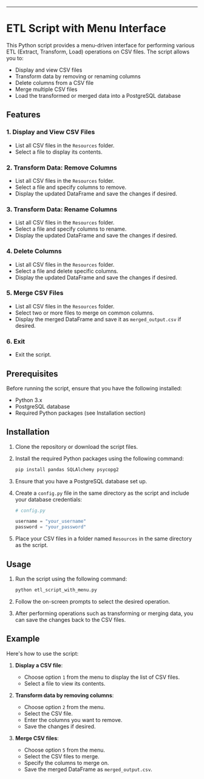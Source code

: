 

---

# ETL Script with Menu Interface

This Python script provides a menu-driven interface for performing various ETL (Extract, Transform, Load) operations on CSV files. The script allows you to:

- Display and view CSV files
- Transform data by removing or renaming columns
- Delete columns from a CSV file
- Merge multiple CSV files
- Load the transformed or merged data into a PostgreSQL database

## Features

### 1. Display and View CSV Files
- List all CSV files in the `Resources` folder.
- Select a file to display its contents.

### 2. Transform Data: Remove Columns
- List all CSV files in the `Resources` folder.
- Select a file and specify columns to remove.
- Display the updated DataFrame and save the changes if desired.

### 3. Transform Data: Rename Columns
- List all CSV files in the `Resources` folder.
- Select a file and specify columns to rename.
- Display the updated DataFrame and save the changes if desired.

### 4. Delete Columns
- List all CSV files in the `Resources` folder.
- Select a file and delete specific columns.
- Display the updated DataFrame and save the changes if desired.

### 5. Merge CSV Files
- List all CSV files in the `Resources` folder.
- Select two or more files to merge on common columns.
- Display the merged DataFrame and save it as `merged_output.csv` if desired.

### 6. Exit
- Exit the script.

## Prerequisites

Before running the script, ensure that you have the following installed:

- Python 3.x
- PostgreSQL database
- Required Python packages (see Installation section)

## Installation

1. Clone the repository or download the script files.
2. Install the required Python packages using the following command:

   ```bash
   pip install pandas SQLAlchemy psycopg2
   ```

3. Ensure that you have a PostgreSQL database set up.
4. Create a `config.py` file in the same directory as the script and include your database credentials:

   ```python
   # config.py

   username = "your_username"
   password = "your_password"
   ```

5. Place your CSV files in a folder named `Resources` in the same directory as the script.

## Usage

1. Run the script using the following command:

   ```bash
   python etl_script_with_menu.py
   ```

2. Follow the on-screen prompts to select the desired operation.

3. After performing operations such as transforming or merging data, you can save the changes back to the CSV files.

## Example

Here's how to use the script:

1. **Display a CSV file**:
   - Choose option `1` from the menu to display the list of CSV files.
   - Select a file to view its contents.

2. **Transform data by removing columns**:
   - Choose option `2` from the menu.
   - Select the CSV file.
   - Enter the columns you want to remove.
   - Save the changes if desired.

3. **Merge CSV files**:
   - Choose option `5` from the menu.
   - Select the CSV files to merge.
   - Specify the columns to merge on.
   - Save the merged DataFrame as `merged_output.csv`.


